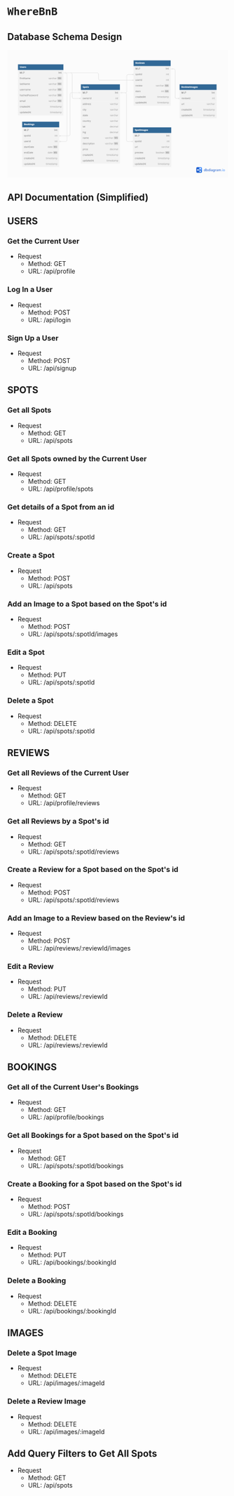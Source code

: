 # `WhereBnB`

## Database Schema Design

![db-schema]

[db-schema]: ../images/schema.png

## API Documentation (Simplified)

## USERS

### Get the Current User

* Request
  * Method: GET
  * URL: /api/profile

### Log In a User

* Request
  * Method: POST
  * URL: /api/login

### Sign Up a User

* Request
  * Method: POST
  * URL: /api/signup


## SPOTS

### Get all Spots

* Request
  * Method: GET
  * URL: /api/spots

### Get all Spots owned by the Current User

* Request
  * Method: GET
  * URL: /api/profile/spots

### Get details of a Spot from an id

* Request
  * Method: GET
  * URL: /api/spots/:spotId

### Create a Spot

* Request
  * Method: POST
  * URL: /api/spots

### Add an Image to a Spot based on the Spot's id

* Request
  * Method: POST
  * URL: /api/spots/:spotId/images

### Edit a Spot

* Request
  * Method: PUT
  * URL: /api/spots/:spotId

### Delete a Spot

* Request
  * Method: DELETE
  * URL: /api/spots/:spotId


## REVIEWS

### Get all Reviews of the Current User

* Request
  * Method: GET
  * URL: /api/profile/reviews

### Get all Reviews by a Spot's id

* Request
  * Method: GET
  * URL: /api/spots/:spotId/reviews

### Create a Review for a Spot based on the Spot's id

* Request
  * Method: POST
  * URL: /api/spots/:spotId/reviews

### Add an Image to a Review based on the Review's id

* Request
  * Method: POST
  * URL: /api/reviews/:reviewId/images

### Edit a Review

* Request
  * Method: PUT
  * URL: /api/reviews/:reviewId

### Delete a Review

* Request
  * Method: DELETE
  * URL: /api/reviews/:reviewId


## BOOKINGS

### Get all of the Current User's Bookings

* Request
  * Method: GET
  * URL: /api/profile/bookings

### Get all Bookings for a Spot based on the Spot's id

* Request
  * Method: GET
  * URL: /api/spots/:spotId/bookings

### Create a Booking for a Spot based on the Spot's id

* Request
  * Method: POST
  * URL: /api/spots/:spotId/bookings

### Edit a Booking

* Request
  * Method: PUT
  * URL: /api/bookings/:bookingId

### Delete a Booking

* Request
  * Method: DELETE
  * URL: /api/bookings/:bookingId


## IMAGES

### Delete a Spot Image

* Request
  * Method: DELETE
  * URL: /api/images/:imageId

### Delete a Review Image

* Request
  * Method: DELETE
  * URL: /api/images/:imageId

## Add Query Filters to Get All Spots

* Request
  * Method: GET
  * URL: /api/spots
